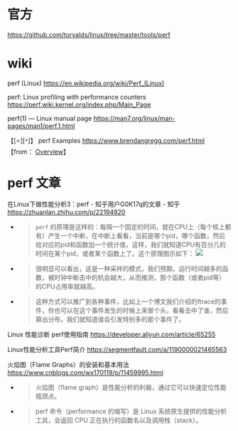 
# 官方

https://github.com/torvalds/linux/tree/master/tools/perf

# wiki

perf (Linux) https://en.wikipedia.org/wiki/Perf_(Linux)

perf: Linux profiling with performance counters https://perf.wiki.kernel.org/index.php/Main_Page

perf(1) — Linux manual page https://man7.org/linux/man-pages/man1/perf.1.html

【[:star:][`*`]】 perf Examples https://www.brendangregg.com/perf.html  【from： [Overview](https://www.brendangregg.com/overview.html)】

# perf 文章

在Linux下做性能分析3：perf - 知乎用户G0K17q的文章 - 知乎 https://zhuanlan.zhihu.com/p/22194920
- > `perf` 的原理是这样的：每隔一个固定的时间，就在CPU上（每个核上都有）产生一个中断，在中断上看看，当前是哪个pid，哪个函数，然后给对应的pid和函数加一个统计值，这样，我们就知道CPU有百分几的时间在某个pid，或者某个函数上了。这个原理图示如下： ![](https://pic1.zhimg.com/80/9a1cce72e02b748c02d182d56dc5df40_1440w.jpg)
- > 很明显可以看出，这是一种采样的模式，我们预期，运行时间越多的函数，被时钟中断击中的机会越大，从而推测，那个函数（或者pid等）的CPU占用率就越高。
- > 这种方式可以推广到各种事件，比如上一个博文我们介绍的ftrace的事件，你也可以在这个事件发生的时候上来冒个头，看看击中了谁，然后算出分布，我们就知道谁会引发特别多的那个事件了。

Linux 性能诊断 perf使用指南 https://developer.aliyun.com/article/65255

Linux性能分析工具Perf简介 https://segmentfault.com/a/1190000021465563

火焰图（Flame Graphs）的安装和基本用法 https://www.cnblogs.com/wx170119/p/11459995.html
- > 火焰图（flame graph）是性能分析的利器，通过它可以快速定位性能瓶颈点。
- > perf 命令（performance 的缩写）是 Linux 系统原生提供的性能分析工具，会返回 CPU 正在执行的函数名以及调用栈（stack）。
